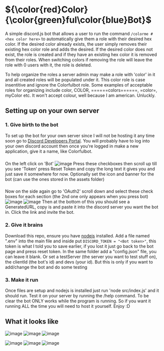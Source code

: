 # ${\color{red}Color}{\color{green}ful\color{blue}Bot}$
A simple discord.js bot that allows a user to run the command `/colorme #<hex color here>` to automatically give them a role with their desired hex color.
If the desired color already exists, the user simply removes their existing hex color role and adds the desired.
If the desired color does not exist, the role is created and if they have an existing hex color it is removed from their roles.
When switching colors if removing the role will leave the role with 0 users with it, the role is deleted.

To help organize the roles a server admin may make a role with 'color' in it and all created roles will be populated under it. This color role is case insentitive and ignore the Colorfulbot role. Some examples of acceptable roles for organizing include
color, COLOR, ======colors======, =color=, myColor etc. It won't accept colour, well because I am american. Unluckly.

## Setting up on your own server
### 1. Give birth to the bot
To set up the bot for your own server since I will not be hosting it any time soon go to [Discord Developers Portal](https://discord.com/developers/).
You will probably have to log into your own discord account then once you're logged in make a new application, give it a name, like Colorfulbot.
###
On the left click on 'Bot'
![image](https://github.com/SirKriSftw/ColorfulBot/assets/60492952/96c6c857-56f0-46bd-ab90-983f3454e8b9)
Press these checkboxes then scroll up till you see 'Token' press Reset Token and copy the long text it gives you and just save it somewhere for now. 
Optionally set the icon and banner for the bot (can use the ones stored in the assets folder)
###
Now on the side again go to 'OAuth2' scroll down and select these check boxes for each section (the 2nd one only appears when you press bot)
![image](https://github.com/SirKriSftw/ColorfulBot/assets/60492952/354a8e44-5286-47ef-8b37-75481bed1fad)
![image](https://github.com/SirKriSftw/ColorfulBot/assets/60492952/7da84b8d-47bf-4d34-b422-7eb9a3816a18)
Then at the bottom of this you should see a GeneratedURL, copy is and paste it into the discord server you want the bot in. Click the link and invite the bot.

### 2. Give it brains
Download this repo, ensure you have [nodejs]([nodejs](https://nodejs.org/en/download/package-manager)) installed.
Add a file named ".env" into the main file and inside put `DISCORD_TOKEN = "<Bot token>"`, this token is what I told you to save earlier, if you lost it just go back to the bot page and press reset token.
In the same folder add a "config.json" file, you can leave it blank. Or set a testServer (the server you want to test stuff on), the clientId (the bot's id) and devs (your id). But this is only if you want to add/change the bot and do some testing

### 3. Make it run
Once files are setup and nodejs is installed just run 'node src/index.js' and it should run. Test it on your server by running the /help command.
To be clear the bot ONLY works while the program is running. So if you want it running ALL the time you will need to host it yourself.
Enjoy :D

## What it looks like
![image](https://github.com/SirKriSftw/ColorfulBot/assets/60492952/8ddd6f53-2d45-4201-b7f0-40eca7bcec3d)
![image](https://github.com/SirKriSftw/ColorfulBot/assets/60492952/080b713b-eaa8-40a5-9655-13fa018538f7)
![image](https://github.com/SirKriSftw/ColorfulBot/assets/60492952/426d00c4-4ff3-4bd7-9267-580e835a87a5)

![image](https://github.com/SirKriSftw/ColorfulBot/assets/60492952/925c1f34-4729-4946-aba2-72689ff90c54)
![image](https://github.com/SirKriSftw/ColorfulBot/assets/60492952/d5fa9139-9afc-4ef0-9bc3-7d98ff524f99)
![image](https://github.com/SirKriSftw/ColorfulBot/assets/60492952/2286d14c-0108-4dc2-a4c2-a1d62d5ac31d)





